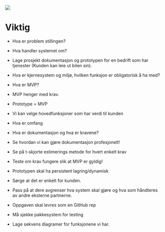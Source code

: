 
<img src="https://i.imgur.com/ICQQNUH.jpg">

# Viktig

* Hva er problem stillingen?

*	Hva handler systemet om?

*	Lage prosjekt dokumentasjon og prototypen for en bedrift som har tjenester (Kunden kan leie ut bilen sin).

*	Hva er kjernesystem og miljø, hvilken funksjon er obligatorisk å ha med?


*	Hva er MVP?

*	MVP henger med krav.

*	Prototype = MVP 


*	Vi kan velge hovedfunksjoner som har verdi til kunden

*	Hva er omfang

*	Hva er dokumentasjon og hva er kravene?


*	Se hvordan vi kan gjøre dokumentasjon profesjonelt!

*	Se på t-skjorte estimerings metode for hvert enkelt krav

*	Teste om krav fungere slik at MVP er gyldig!

*	Prototypen skal ha persistent lagring/dynamisk 

*	Sørge at det er enkelt for kunden.

*	Pass på at dere avgrenser hva system skal gjøre og hva som håndteres av andre eksterne partnerne.

*	Oppgaven skal levres som en GitHub rep

*	Må sjekke pakkesystem for testing

*	Lage sekvens diagramer for funksjonene vi har.





